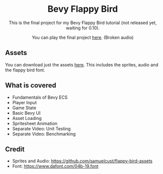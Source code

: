 <div align="center">

# Bevy Flappy Bird

This is the final project for my Bevy Flappy Bird tutorial (not released yet, waiting for 0.10).

You can play the final project [here](https://liamgallagher737.github.io/bevy_flappy_bird). (Broken audio)

</div>

## Assets

You can download just the assets [here](github_assets/assets.zip). This includes the sprites, audio and the flappy bird font.

## What is covered

- Fundamentals of Bevy ECS
- Player Input
- Game State
- Basic Bevy UI
- Asset Loading
- Spritesheet Animation
- Separate Video: Unit Testing
- Separate Video: Benchmarking

## Credit

- Sprites and Audio: https://github.com/samuelcust/flappy-bird-assets
- Font: https://www.dafont.com/04b-19.font
